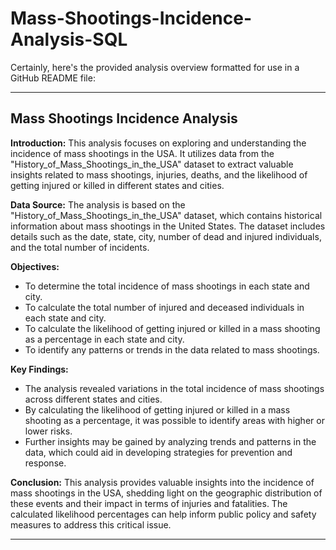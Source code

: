 # Mass-Shootings-Incidence-Analysis-SQL
Certainly, here's the provided analysis overview formatted for use in a GitHub README file:

---

## Mass Shootings Incidence Analysis

**Introduction:**
This analysis focuses on exploring and understanding the incidence of mass shootings in the USA. It utilizes data from the "History_of_Mass_Shootings_in_the_USA" dataset to extract valuable insights related to mass shootings, injuries, deaths, and the likelihood of getting injured or killed in different states and cities.

**Data Source:**
The analysis is based on the "History_of_Mass_Shootings_in_the_USA" dataset, which contains historical information about mass shootings in the United States. The dataset includes details such as the date, state, city, number of dead and injured individuals, and the total number of incidents.

**Objectives:**
- To determine the total incidence of mass shootings in each state and city.
- To calculate the total number of injured and deceased individuals in each state and city.
- To calculate the likelihood of getting injured or killed in a mass shooting as a percentage in each state and city.
- To identify any patterns or trends in the data related to mass shootings.

**Key Findings:**
- The analysis revealed variations in the total incidence of mass shootings across different states and cities.
- By calculating the likelihood of getting injured or killed in a mass shooting as a percentage, it was possible to identify areas with higher or lower risks.
- Further insights may be gained by analyzing trends and patterns in the data, which could aid in developing strategies for prevention and response.

**Conclusion:**
This analysis provides valuable insights into the incidence of mass shootings in the USA, shedding light on the geographic distribution of these events and their impact in terms of injuries and fatalities. The calculated likelihood percentages can help inform public policy and safety measures to address this critical issue.

---
